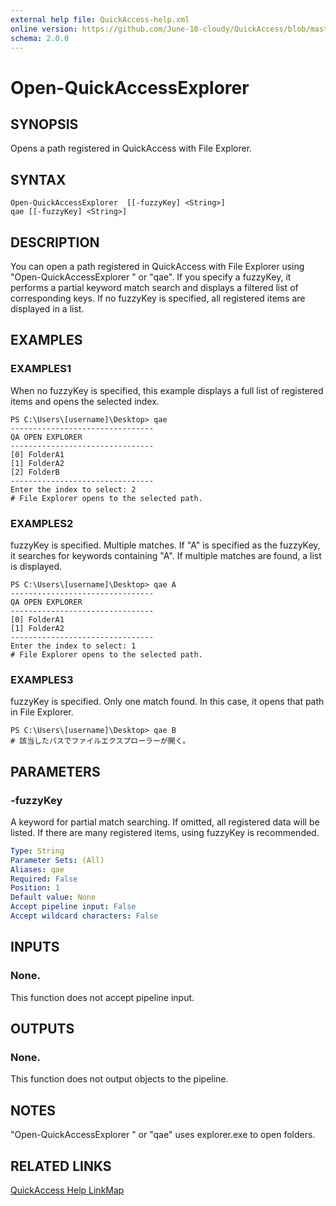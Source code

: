 ```yaml
---
external help file: QuickAccess-help.xml
online version: https://github.com/June-10-cloudy/QuickAccess/blob/master/help/en-US/QuickAccess-help.xml
schema: 2.0.0
---
```

# Open-QuickAccessExplorer 
## SYNOPSIS
Opens a path registered in QuickAccess with File Explorer.
## SYNTAX
```
Open-QuickAccessExplorer  [[-fuzzyKey] <String>]
qae [[-fuzzyKey] <String>]
```
## DESCRIPTION
You can open a path registered in QuickAccess with File Explorer using "Open-QuickAccessExplorer " or "qae".
If you specify a fuzzyKey, it performs a partial keyword match search and displays a filtered list of corresponding keys.
If no fuzzyKey is specified, all registered items are displayed in a list.
## EXAMPLES
### EXAMPLES1
When no fuzzyKey is specified, this example displays a full list of registered items and opens the selected index.
```
PS C:\Users\[username]\Desktop> qae
--------------------------------
QA OPEN EXPLORER
--------------------------------
[0] FolderA1
[1] FolderA2
[2] FolderB
--------------------------------
Enter the index to select: 2
# File Explorer opens to the selected path.
```
### EXAMPLES2 
fuzzyKey is specified. Multiple matches.
If "A" is specified as the fuzzyKey, it searches for keywords containing "A".
If multiple matches are found, a list is displayed.
```
PS C:\Users\[username]\Desktop> qae A
--------------------------------
QA OPEN EXPLORER
--------------------------------
[0] FolderA1
[1] FolderA2
--------------------------------
Enter the index to select: 1
# File Explorer opens to the selected path.
```
### EXAMPLES3
fuzzyKey is specified. Only one match found. In this case, it opens that path in File Explorer.
```
PS C:\Users\[username]\Desktop> qae B
# 該当したパスでファイルエクスプローラーが開く。
```
## PARAMETERS
### -fuzzyKey
A keyword for partial match searching.
If omitted, all registered data will be listed.
If there are many registered items, using fuzzyKey is recommended.
```yaml
Type: String
Parameter Sets: (All)
Aliases: qae
Required: False
Position: 1
Default value: None
Accept pipeline input: False
Accept wildcard characters: False
```
## INPUTS
### None. 
This function does not accept pipeline input.
## OUTPUTS
### None. 
This function does not output objects to the pipeline.
## NOTES
"Open-QuickAccessExplorer " or "qae" uses explorer.exe to open folders.
## RELATED LINKS
[QuickAccess Help LinkMap](https://github.com/June-10-cloudy/QuickAccess/blob/master/README.md)
